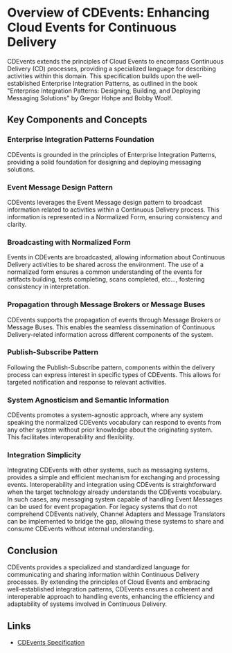 # Overview of CDEvents: Enhancing Cloud Events for Continuous Delivery

CDEvents extends the principles of Cloud Events to encompass Continuous Delivery
(CD) processes, providing a specialized language for describing activities
within this domain. This specification builds upon the well-established
Enterprise Integration Patterns, as outlined in the book "Enterprise Integration
Patterns: Designing, Building, and Deploying Messaging Solutions" by Gregor
Hohpe and Bobby Woolf.

## Key Components and Concepts

### Enterprise Integration Patterns Foundation

CDEvents is grounded in the principles of Enterprise Integration Patterns,
providing a solid foundation for designing and deploying messaging solutions.

### Event Message Design Pattern

CDEvents leverages the Event Message design pattern to broadcast information
related to activities within a Continuous Delivery process. This information is
represented in a Normalized Form, ensuring consistency and clarity.

### Broadcasting with Normalized Form

Events in CDEvents are broadcasted, allowing information about Continuous
Delivery activities to be shared across the environment. The use of a normalized
form ensures a common understanding of the events for artifacts building, tests
completing, scans completed, etc..., fostering consistency in interpretation.

### Propagation through Message Brokers or Message Buses

CDEvents supports the propagation of events through Message Brokers or Message
Buses. This enables the seamless dissemination of Continuous Delivery-related
information across different components of the system.

### Publish-Subscribe Pattern

Following the Publish-Subscribe pattern, components within the delivery process
can express interest in specific types of CDEvents. This allows for targeted
notification and response to relevant activities.

### System Agnosticism and Semantic Information

CDEvents promotes a system-agnostic approach, where any system speaking the
normalized CDEvents vocabulary can respond to events from any other system
without prior knowledge about the originating system. This facilitates
interoperability and flexibility.

### Integration Simplicity

Integrating CDEvents with other systems, such as messaging systems, provides a
simple and efficient mechanism for exchanging and processing events.
Interoperability and integration using CDEvents is straightforward when the
target technology already understands the CDEvents vocabulary. In such cases,
any messaging system capable of handling Event Messages can be used for event
propagation. For legacy systems that do not comprehend CDEvents natively,
Channel Adapters and Message Translators can be implemented to bridge the gap,
allowing these systems to share and consume CDEvents without internal
understanding.

## Conclusion

CDEvents provides a specialized and standardized language for communicating and
sharing information within Continuous Delivery processes. By extending the
principles of Cloud Events and embracing well-established integration patterns,
CDEvents ensures a coherent and interoperable approach to handling events,
enhancing the efficiency and adaptability of systems involved in Continuous
Delivery.

## Links

- [CDEvents Specification](https://github.com/cdevents/spec)
